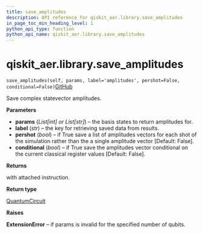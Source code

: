 ```yaml
---
title: save_amplitudes
description: API reference for qiskit_aer.library.save_amplitudes
in_page_toc_min_heading_level: 1
python_api_type: function
python_api_name: qiskit_aer.library.save_amplitudes
---
```


# qiskit\_aer.library.save\_amplitudes

<span id="qiskit_aer.library.save_amplitudes" />

`save_amplitudes(self, params, label='amplitudes', pershot=False, conditional=False)`[GitHub](https://github.com/qiskit/qiskit/tree/stable/0.40/qiskit_aer/library/save_instructions/save_amplitudes.py "view source code")

Save complex statevector amplitudes.

**Parameters**

*   **params** (*List\[int] or List\[str]*) – the basis states to return amplitudes for.
*   **label** (*str*) – the key for retrieving saved data from results.
*   **pershot** (*bool*) – if True save a list of amplitudes vectors for each shot of the simulation rather than the a single amplitude vector \[Default: False].
*   **conditional** (*bool*) – if True save the amplitudes vector conditional on the current classical register values \[Default: False].

**Returns**

with attached instruction.

**Return type**

[QuantumCircuit](qiskit.circuit.QuantumCircuit "qiskit.circuit.QuantumCircuit")

**Raises**

**ExtensionError** – if params is invalid for the specified number of qubits.

